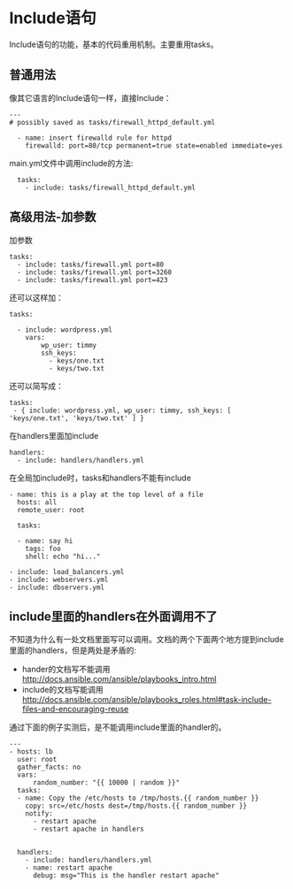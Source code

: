 # Include语句

Include语句的功能，基本的代码重用机制。主要重用tasks。

## 普通用法


像其它语言的Include语句一样，直接Include：

```
---
# possibly saved as tasks/firewall_httpd_default.yml

  - name: insert firewalld rule for httpd
    firewalld: port=80/tcp permanent=true state=enabled immediate=yes
```
main.yml文件中调用include的方法:
```
  tasks:
    - include: tasks/firewall_httpd_default.yml
```


## 高级用法-加参数


加参数
```
tasks:
  - include: tasks/firewall.yml port=80
  - include: tasks/firewall.yml port=3260
  - include: tasks/firewall.yml port=423
```



还可以这样加：
```
tasks:

  - include: wordpress.yml
    vars:
        wp_user: timmy
        ssh_keys:
          - keys/one.txt
          - keys/two.txt
```

还可以简写成：
```
tasks:
 - { include: wordpress.yml, wp_user: timmy, ssh_keys: [ 'keys/one.txt', 'keys/two.txt' ] }
```

在handlers里面加include
```
handlers:
  - include: handlers/handlers.yml
```

在全局加include时，tasks和handlers不能有include
```
- name: this is a play at the top level of a file
  hosts: all
  remote_user: root

  tasks:

  - name: say hi
    tags: foo
    shell: echo "hi..."

- include: load_balancers.yml
- include: webservers.yml
- include: dbservers.yml
```

## include里面的handlers在外面调用不了
不知道为什么有一处文档里面写可以调用。文档的两个下面两个地方提到include里面的handlers，但是两处是矛盾的:
* hander的文档写不能调用
http://docs.ansible.com/ansible/playbooks_intro.html
* include的文档写能调用
http://docs.ansible.com/ansible/playbooks_roles.html#task-include-files-and-encouraging-reuse

通过下面的例子实测后，是不能调用include里面的handler的。

```
---
- hosts: lb
  user: root
  gather_facts: no
  vars:
      random_number: "{{ 10000 | random }}"
  tasks:
  - name: Copy the /etc/hosts to /tmp/hosts.{{ random_number }}
    copy: src=/etc/hosts dest=/tmp/hosts.{{ random_number }}
    notify:
      - restart apache
      - restart apache in handlers


  handlers:
    - include: handlers/handlers.yml
    - name: restart apache
      debug: msg="This is the handler restart apache"

```